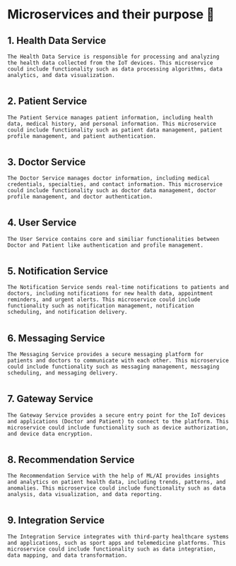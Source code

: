 # Microservices and their purpose 🚀	


## 1. Health Data Service

	The Health Data Service is responsible for processing and analyzing the health data collected from the IoT devices. This microservice could include functionality such as data processing algorithms, data analytics, and data visualization.
#
## 2. Patient Service

	The Patient Service manages patient information, including health data, medical history, and personal information. This microservice could include functionality such as patient data management, patient profile management, and patient authentication.
#
## 3. Doctor Service

	The Doctor Service manages doctor information, including medical credentials, specialties, and contact information. This microservice could include functionality such as doctor data management, doctor profile management, and doctor authentication.
#
## 4. User Service

	The User Service contains core and similiar functionalities between Doctor and Patient like authentication and profile management.
#
## 5. Notification Service

	The Notification Service sends real-time notifications to patients and doctors, including notifications for new health data, appointment reminders, and urgent alerts. This microservice could include functionality such as notification management, notification scheduling, and notification delivery.
#
## 6. Messaging Service

	The Messaging Service provides a secure messaging platform for patients and doctors to communicate with each other. This microservice could include functionality such as messaging management, messaging scheduling, and messaging delivery.
#
## 7. Gateway Service

	The Gateway Service provides a secure entry point for the IoT devices and applications (Doctor and Patient) to connect to the platform. This microservice could include functionality such as device authorization, and device data encryption.
#
## 8. Recommendation Service

	The Recommendation Service with the help of ML/AI provides insights and analytics on patient health data, including trends, patterns, and anomalies. This microservice could include functionality such as data analysis, data visualization, and data reporting.
#
## 9. Integration Service

	The Integration Service integrates with third-party healthcare systems and applications, such as sport apps and telemedicine platforms. This microservice could include functionality such as data integration, data mapping, and data transformation.